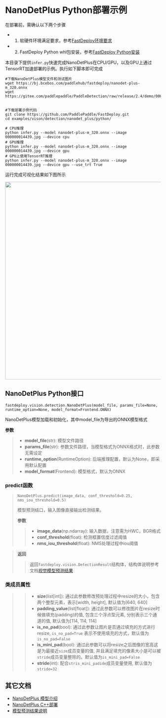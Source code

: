 # NanoDetPlus Python部署示例

在部署前，需确认以下两个步骤

- 1. 软硬件环境满足要求，参考[FastDeploy环境要求](../../../../../docs/quick_start/requirements.md)  
- 2. FastDeploy Python whl包安装，参考[FastDeploy Python安装](../../../../../docs/quick_start/install.md)

本目录下提供`infer.py`快速完成NanoDetPlus在CPU/GPU，以及GPU上通过TensorRT加速部署的示例。执行如下脚本即可完成

```
#下载NanoDetPlus模型文件和测试图片
wget https://bj.bcebos.com/paddlehub/fastdeploy/nanodet-plus-m_320.onnx
wget https://gitee.com/paddlepaddle/PaddleDetection/raw/release/2.4/demo/000000014439.jpg


#下载部署示例代码
git clone https://github.com/PaddlePaddle/FastDeploy.git
cd examples/vison/detection/nanodet_plus/python/

# CPU推理
python infer.py --model nanodet-plus-m_320.onnx --image 000000014439.jpg --device cpu
# GPU推理
python infer.py --model nanodet-plus-m_320.onnx --image 000000014439.jpg --device gpu
# GPU上使用TensorRT推理
python infer.py --model nanodet-plus-m_320.onnx --image 000000014439.jpg --device gpu --use_trt True
```

运行完成可视化结果如下图所示

<img width="640" src="https://user-images.githubusercontent.com/67993288/183847558-abcd9a57-9cd9-4891-b09a-710963c99b74.jpg">

## NanoDetPlus Python接口

```
fastdeploy.vision.detection.NanoDetPlus(model_file, params_file=None, runtime_option=None, model_format=Frontend.ONNX)
```

NanoDetPlus模型加载和初始化，其中model_file为导出的ONNX模型格式

**参数**

> * **model_file**(str): 模型文件路径
> * **params_file**(str): 参数文件路径，当模型格式为ONNX格式时，此参数无需设定
> * **runtime_option**(RuntimeOption): 后端推理配置，默认为None，即采用默认配置
> * **model_format**(Frontend): 模型格式，默认为ONNX

### predict函数

> ```
> NanoDetPlus.predict(image_data, conf_threshold=0.25, nms_iou_threshold=0.5)
> ```
>
> 模型预测结口，输入图像直接输出检测结果。
>
> **参数**
>
> > * **image_data**(np.ndarray): 输入数据，注意需为HWC，BGR格式
> > * **conf_threshold**(float): 检测框置信度过滤阈值
> > * **nms_iou_threshold**(float): NMS处理过程中iou阈值

> **返回**
>
> > 返回`fastdeploy.vision.DetectionResult`结构体，结构体说明参考文档[视觉模型预测结果](../../../../../docs/api/vision_results/)

### 类成员属性

> > * **size**(list[int]): 通过此参数修改预处理过程中resize的大小，包含两个整型元素，表示[width, height], 默认值为[640, 640]
> > * **padding_value**(list[float]): 通过此参数可以修改图片在resize时候做填充(padding)的值, 包含三个浮点型元素, 分别表示三个通道的值, 默认值为[114, 114, 114]
> > * **is_no_pad**(bool): 通过此参数让图片是否通过填充的方式进行resize, `is_no_pad=True` 表示不使用填充的方式，默认值为`is_no_pad=False`
> > * **is_mini_pad**(bool): 通过此参数可以将resize之后图像的宽高这是为最接近`size`成员变量的值, 并且满足填充的像素大小是可以被`stride`成员变量整除的。默认值为`is_mini_pad=False`
> > * **stride**(int): 配合`stris_mini_padide`成员变量使用, 默认值为`stride=32`



## 其它文档

- [NanoDetPlus 模型介绍](..)
- [NanoDetPlus C++部署](../cpp)
- [模型预测结果说明](../../../../../docs/api/vision_results/)
